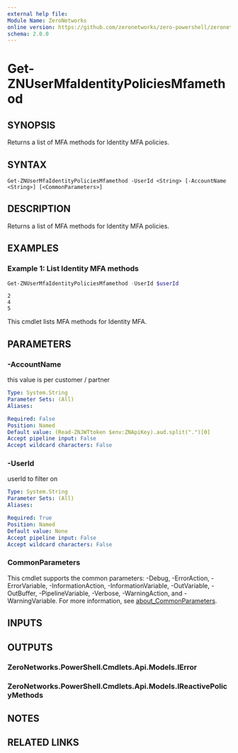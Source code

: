 ```yaml
---
external help file:
Module Name: ZeroNetworks
online version: https://github.com/zeronetworks/zero-powershell/zeronetworks/get-znusermfaidentitypoliciesmfamethod
schema: 2.0.0
---
```


# Get-ZNUserMfaIdentityPoliciesMfamethod

## SYNOPSIS
Returns a list of MFA methods for Identity MFA policies.

## SYNTAX

```
Get-ZNUserMfaIdentityPoliciesMfamethod -UserId <String> [-AccountName <String>] [<CommonParameters>]
```

## DESCRIPTION
Returns a list of MFA methods for Identity MFA policies.

## EXAMPLES

### Example 1: List Identity MFA methods
```powershell
Get-ZNUserMfaIdentityPoliciesMfamethod -UserId $userId
```

```output
2
4
5
```

This cmdlet lists MFA methods for Identity MFA.

## PARAMETERS

### -AccountName
this value is per customer / partner

```yaml
Type: System.String
Parameter Sets: (All)
Aliases:

Required: False
Position: Named
Default value: (Read-ZNJWTtoken $env:ZNApiKey).aud.split(".")[0]
Accept pipeline input: False
Accept wildcard characters: False
```

### -UserId
userId to filter on

```yaml
Type: System.String
Parameter Sets: (All)
Aliases:

Required: True
Position: Named
Default value: None
Accept pipeline input: False
Accept wildcard characters: False
```

### CommonParameters
This cmdlet supports the common parameters: -Debug, -ErrorAction, -ErrorVariable, -InformationAction, -InformationVariable, -OutVariable, -OutBuffer, -PipelineVariable, -Verbose, -WarningAction, and -WarningVariable. For more information, see [about_CommonParameters](http://go.microsoft.com/fwlink/?LinkID=113216).

## INPUTS

## OUTPUTS

### ZeroNetworks.PowerShell.Cmdlets.Api.Models.IError

### ZeroNetworks.PowerShell.Cmdlets.Api.Models.IReactivePolicyMethods

## NOTES

## RELATED LINKS

